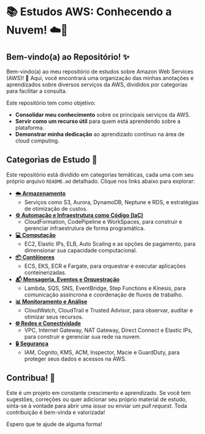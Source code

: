 # 📚 Estudos AWS: Conhecendo a Nuvem! ☁️🚀

## Bem-vindo(a) ao Repositório! ✨

Bem-vindo(a) ao meu repositório de estudos sobre Amazon Web Services (AWS)! 👋 Aqui, você encontrará uma organização das minhas anotações e aprendizados sobre diversos serviços da AWS, divididos por categorias para facilitar a consulta.

Este repositório tem como objetivo:

* **Consolidar meu conhecimento** sobre os principais serviços da AWS.
* **Servir como um recurso útil** para quem está aprendendo sobre a plataforma.
* **Demonstrar minha dedicação** ao aprendizado contínuo na área de cloud computing.

## Categorias de Estudo 📂

Este repositório está dividido em categorias temáticas, cada uma com seu próprio arquivo `README.md` detalhado. Clique nos links abaixo para explorar:

* **[☁️ Armazenamento](armazenamento.md)**
    * Serviços como S3, Aurora, DynamoDB, Neptune e RDS, e estratégias de otimização de custos.
* **[⚙️ Automação e Infraestrutura como Código (IaC)](automacaoEiac.md)**
    * CloudFormation, CodePipeline e WorkSpaces, para construir e gerenciar infraestrutura de forma programática.
* **[💻 Computação](computacao.md)**
    * EC2, Elastic IPs, ELB, Auto Scaling e as opções de pagamento, para dimensionar sua capacidade computacional.
* **[📦 Contêineres](container.md)**
    * ECS, EKS, ECR e Fargate, para orquestrar e executar aplicações conteinerizadas.
* **[📬 Mensageria, Eventos e Orquestração](mensageria.md)**
    * Lambda, SQS, SNS, EventBridge, Step Functions e Kinesis, para comunicação assíncrona e coordenação de fluxos de trabalho.
* **[📊 Monitoramento e Análise](monitoramento.md)**
    * CloudWatch, CloudTrail e Trusted Advisor, para observar, auditar e otimizar seus recursos.
* **[🌐 Redes e Conectividade](redes.md)**
    * VPC, Internet Gateway, NAT Gateway, Direct Connect e Elastic IPs, para construir e gerenciar sua rede na nuvem.
* **[🔒 Segurança](seguranca.md)**
    * IAM, Cognito, KMS, ACM, Inspector, Macie e GuardDuty, para proteger seus dados e acessos na AWS.

## Contribua! 🤝

Este é um projeto em constante crescimento e aprendizado. Se você tem sugestões, correções ou quer adicionar seu próprio material de estudo, sinta-se à vontade para abrir uma *issue* ou enviar um *pull request*. Toda contribuição é bem-vinda e valorizada!


Espero que te ajude de alguma forma!
